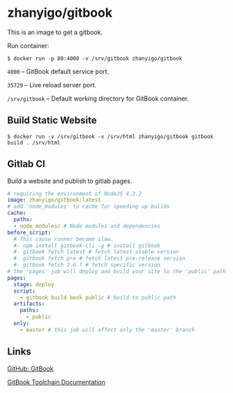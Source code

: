 # zhanyigo/gitbook

This is an image to get a gitbook. 

Run container:

```
$ docker run -p 80:4000 -v /srv/gitbook zhanyigo/gitbook
```

`4000` – GitBook default service port.

`35729` – Live reload server port.

`/srv/gitbook` – Default working directory for GitBook container.

## Build Static Website

```
$ docker run -v /srv/gitbook -v /srv/html zhanyigo/gitbook gitbook build . /srv/html
```

## Gitlab CI

Build a website and publish to gitlab pages.

```yml
# requiring the environment of NodeJS 4.2.2
image: zhanyigo/gitbook:latest
# add 'node_modules' to cache for speeding up builds
cache:
  paths:
  - node_modules/ # Node modules and dependencies
before_script:
  # This cause runner become slow.
  #- npm install gitbook-cli -g # install gitbook
  #- gitbook fetch latest # fetch latest stable version
  #- gitbook fetch pre # fetch latest pre-release version
  #- gitbook fetch 2.6.7 # fetch specific version
# the 'pages' job will deploy and build your site to the 'public' path
pages:
  stage: deploy
  script:
    - gitbook build book public # build to public path
  artifacts:
    paths:
      - public
  only:
    - master # this job will affect only the 'master' branch
```
## Links

[GitHub: GitBook](https://github.com/GitbookIO/gitbook)

[GitBook Toolchain Documentation](http://toolchain.gitbook.com)
